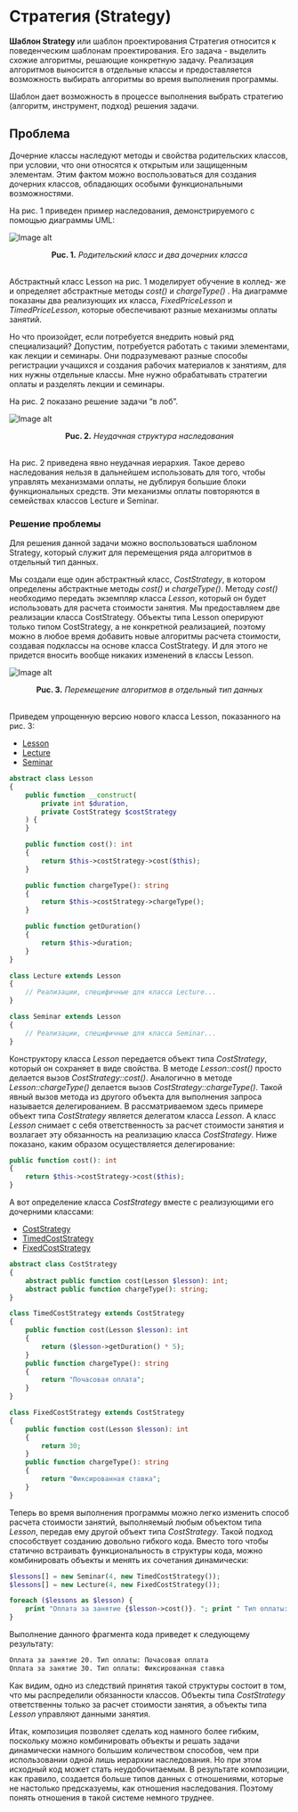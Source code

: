 # Стратегия (Strategy)

**Шаблон Strategy** или шаблон проектирования Стратегия относится к поведенческим шаблонам проектирования. Его задача - выделить схожие алгоритмы, решающие конкретную задачу. Реализация алгоритмов выносится в отдельные классы и предоставляется возможность выбирать алгоритмы во время выполнения программы.

Шаблон дает возможность в процессе выполнения выбрать стратегию (алгоритм, инструмент, подход) решения задачи.

## Проблема

Дочерние классы наследуют методы и свойства родительских классов, при условии, что они относятся к открытым или защищенным элементам. Этим фактом можно воспользоваться для создания дочерних классов, обладающих особыми функциональными возможностями.

На рис. 1 приведен пример наследования, демонстрируемого с помощью диаграммы UML:

![Image alt](https://github.com/IlnarAhm/php-design-patterns/raw/main/Strategy/img/UML-1.png)

<figcaption align = "center"><b>Puc. 1.</b> <i>Родительский класс и два дочерних класса</i></figcaption>
<br/>

Абстрактный класс Lesson на рис. 1 моделирует обучение в коллед- же и определяет абстрактные методы _cost()_ и _chargeType()_ . На диаграмме показаны два реализующих их класса, _FixedPriceLesson_ и _TimedPriceLesson_, которые обеспечивают разные механизмы оплаты занятий.

Но что произойдет, если потребуется внедрить новый ряд специализаций? Допустим, потребуется работать с такими элементами, как лекции и семинары. Они подразумевают разные способы регистрации учащихся и создания рабочих материалов к занятиям, для них нужны отдельные классы. Мне нужно обрабатывать стратегии оплаты и разделять лекции и семинары.

На рис. 2 показано решение задачи “в лоб”.

![Image alt](https://github.com/IlnarAhm/php-design-patterns/raw/main/Strategy/img/UML-2.png)

<figcaption align = "center"><b>Puc. 2.</b> <i>Неудачная структура наследования</i></figcaption>
<br/>

На рис. 2 приведена явно неудачная иерархия. Такое дерево наследования нельзя в дальнейшем использовать для того, чтобы управлять механизмами оплаты, не дублируя большие блоки функциональных средств. Эти механизмы оплаты повторяются в семействах классов Lecture и Seminar.

### Решение проблемы

Для решения данной задачи можно воспользоваться шаблоном Strategy, который служит для перемещения ряда алгоритмов в отдельный тип данных.

Мы создали еще один абстрактный класс, _CostStrategy_, в котором определены абстрактные методы _cost()_ и _chargeType()_. Методу _cost()_ необходимо передать экземпляр класса _Lesson_, который он будет использовать для расчета стоимости занятия. Мы предоставляем две реализации класса CostStrategy. Объекты типа Lesson оперируют только типом CostStrategy, а не конкретной реализацией, поэтому можно в любое время добавить новые алгоритмы расчета стоимости, создавая подклассы на основе класса CostStrategy. И для этого не придется вносить вообще никаких изменений в классы Lesson.

![Image alt](https://github.com/IlnarAhm/php-design-patterns/raw/main/Strategy/img/UML-3.png)

<figcaption align = "center"><b>Puc. 3.</b> <i>Перемещение алгоритмов в отдельный тип данных</i></figcaption>
<br/>

Приведем упрощенную версию нового класса Lesson, показанного на рис. 3:

-   [Lesson](https://github.com/IlnarAhm/php-design-patterns/tree/main/Strategy/Lesson.php)
-   [Lecture](https://github.com/IlnarAhm/php-design-patterns/tree/main/Strategy/Lecture.php)
-   [Seminar](https://github.com/IlnarAhm/php-design-patterns/tree/main/Strategy/Seminar.php)

```php
abstract class Lesson
{
    public function __construct(
        private int $duration,
        private CostStrategy $costStrategy
    ) {
    }

    public function cost(): int
    {
        return $this->costStrategy->cost($this);
    }

    public function chargeType(): string
    {
        return $this->costStrategy->chargeType();
    }

    public function getDuration()
    {
        return $this->duration;
    }
}

class Lecture extends Lesson
{
    // Реализации, специфичные для класса Lecture...
}

class Seminar extends Lesson
{
    // Реализации, специфичные для класса Seminar...
}
```

Конструктору класса _Lesson_ передается объект типа _CostStrategy_, который он сохраняет в виде свойства. В методе _Lesson::cost()_ просто делается вызов _CostStrategy::cost()_. Аналогично в методе _Lesson::chargeType()_ делается вызов _CostStrategy::chargeType()_. Такой явный вызов метода из другого объекта для выполнения запроса называется делегированием. В рассматриваемом здесь примере объект типа _CostStrategy_ является делегатом класса _Lesson_. А класс _Lesson_ снимает с себя ответственность за расчет стоимости занятия и возлагает эту обязанность на реализацию класса _CostStrategy_. Ниже показано, каким образом осуществляется делегирование:

```php
public function cost(): int
{
    return $this->costStrategy->cost($this);
}
```

А вот определение класса _CostStrategy_ вместе с реализующими его дочерними классами:

-   [CostStrategy](https://github.com/IlnarAhm/php-design-patterns/tree/main/Strategy/CostStrategy.php)
-   [TimedCostStrategy](https://github.com/IlnarAhm/php-design-patterns/tree/main/Strategy/TimedCostStrategy.php)
-   [FixedCostStrategy](https://github.com/IlnarAhm/php-design-patterns/tree/main/Strategy/FixedCostStrategy.php)

```php
abstract class CostStrategy
{
    abstract public function cost(Lesson $lesson): int;
    abstract public function chargeType(): string;
}

class TimedCostStrategy extends CostStrategy
{
    public function cost(Lesson $lesson): int
    {
        return ($lesson->getDuration() * 5);
    }
    public function chargeType(): string
    {
        return "Почасовая оплата";
    }
}

class FixedCostStrategy extends CostStrategy
{
    public function cost(Lesson $lesson): int
    {
        return 30;
    }
    public function chargeType(): string
    {
        return "Фиксированная ставка";
    }
}
```

Теперь во время выполнения программы можно легко изменить способ расчета стоимости занятий, выполняемый любым объектом типа _Lesson_, передав ему другой объект типа _CostStrategy_. Такой подход способствует созданию довольно гибкого кода. Вместо того чтобы статично встраивать функциональность в структуры кода, можно комбинировать объекты и менять их сочетания динамически:

```php
$lessons[] = new Seminar(4, new TimedCostStrategy());
$lessons[] = new Lecture(4, new FixedCostStrategy());

foreach ($lessons as $lesson) {
    print "Оплата за занятие {$lesson->cost()}. "; print " Тип оплаты: {$lesson->chargeType()}\n";
}
```

Выполнение данного фрагмента кода приведет к следующему результату:

```zsh
Оплата за занятие 20. Тип оплаты: Почасовая оплата
Оплата за занятие 30. Тип оплаты: Фиксированная ставка
```

Как видим, одно из следствий принятия такой структуры состоит в том, что мы распределили обязанности классов. Объекты типа _CostStrategy_ ответственны только за расчет стоимости занятия, а объекты типа _Lesson_ управляют данными занятия.

Итак, композиция позволяет сделать код намного более гибким, поскольку можно комбинировать объекты и решать задачи динамически намного большим количеством способов, чем при использовании одной лишь иерархии наследования. Но при этом исходный код может стать неудобочитаемым. В результате композиции, как правило, создается больше типов данных с отношениями, которые не настолько предсказуемы, как отношения наследования. Поэтому понять отношения в такой системе немного труднее.
